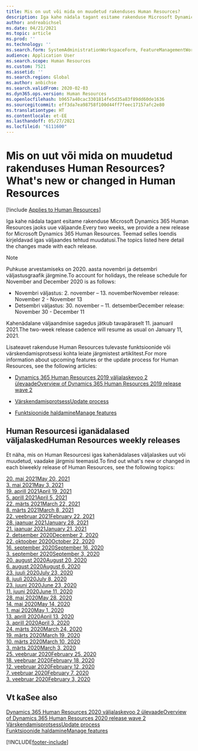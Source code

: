 ```yaml
---
title: Mis on uut või mida on muudetud rakenduses Human Resources?
description: Iga kahe nädala tagant esitame rakenduse Microsoft Dynamics 365 Human Resources jaoks uue väljaande. Teemad selles loendis kirjeldavad iga nädal tehtud muudatusi.
author: andreabichsel
ms.date: 04/21/2021
ms.topic: article
ms.prod: ''
ms.technology: ''
ms.search.form: SystemAdministrationWorkspaceForm, FeatureManagementWorkspace
audience: Application User
ms.search.scope: Human Resources
ms.custom: 7521
ms.assetid: ''
ms.search.region: Global
ms.author: anbichse
ms.search.validFrom: 2020-02-03
ms.dyn365.ops.version: Human Resources
ms.openlocfilehash: b9657a40cac3301814fe5d35a83f89dd60de1636
ms.sourcegitcommit: eff3da7ea98758f100d44ff7feec17157afc2e80
ms.translationtype: HT
ms.contentlocale: et-EE
ms.lasthandoff: 05/27/2021
ms.locfileid: "6111600"
---
```

# <a name="whats-new-or-changed-in-human-resources"></a><span data-ttu-id="d2c84-104">Mis on uut või mida on muudetud rakenduses Human Resources?</span><span class="sxs-lookup"><span data-stu-id="d2c84-104">What's new or changed in Human Resources</span></span>

[!include [Applies to Human Resources](../includes/applies-to-hr.md)]

<span data-ttu-id="d2c84-105">Iga kahe nädala tagant esitame rakenduse Microsoft Dynamics 365 Human Resources jaoks uue väljaande.</span><span class="sxs-lookup"><span data-stu-id="d2c84-105">Every two weeks, we provide a new release for Microsoft Dynamics 365 Human Resources.</span></span> <span data-ttu-id="d2c84-106">Teemad selles loendis kirjeldavad igas väljaandes tehtud muudatusi.</span><span class="sxs-lookup"><span data-stu-id="d2c84-106">The topics listed here detail the changes made with each release.</span></span>

>[!NOTE]
><span data-ttu-id="d2c84-107">Puhkuse arvestamiseks on 2020. aasta novembri ja detsembri väljastusgraafik järgmine.</span><span class="sxs-lookup"><span data-stu-id="d2c84-107">To account for holidays, the release schedule for November and December 2020 is as follows:</span></span>
>
>- <span data-ttu-id="d2c84-108">Novembri väljastus: 2. november – 13. november</span><span class="sxs-lookup"><span data-stu-id="d2c84-108">November release: November 2 - November 13</span></span>
>- <span data-ttu-id="d2c84-109">Detsembri väljastus: 30. november – 11. detsember</span><span class="sxs-lookup"><span data-stu-id="d2c84-109">December release: November 30 - December 11</span></span>
> 
><span data-ttu-id="d2c84-110">Kahenädalane väljaandmise sagedus jätkub tavapäraselt 11. jaanuaril 2021.</span><span class="sxs-lookup"><span data-stu-id="d2c84-110">The two-week release cadence will resume as usual on January 11, 2021.</span></span>

<span data-ttu-id="d2c84-111">Lisateavet rakenduse Human Resources tulevaste funktsioonide või värskendamisprotsessi kohta leiate järgmistest artiklitest.</span><span class="sxs-lookup"><span data-stu-id="d2c84-111">For more information about upcoming features or the update process for Human Resources, see the following articles:</span></span> 

- [<span data-ttu-id="d2c84-112">Dynamics 365 Human Resources 2019 väljalaskevoo 2 ülevaade</span><span class="sxs-lookup"><span data-stu-id="d2c84-112">Overview of Dynamics 365 Human Resources 2019 release wave 2</span></span>](/dynamics365-release-plan/2019wave2/dynamics365-human-resources/)

- [<span data-ttu-id="d2c84-113">Värskendamisprotsess</span><span class="sxs-lookup"><span data-stu-id="d2c84-113">Update process</span></span>](hr-admin-setup-update-process.md)

- [<span data-ttu-id="d2c84-114">Funktsioonide haldamine</span><span class="sxs-lookup"><span data-stu-id="d2c84-114">Manage features</span></span>](hr-admin-manage-features.md)

## <a name="human-resources-weekly-releases"></a><span data-ttu-id="d2c84-115">Human Resourcesi iganädalased väljalasked</span><span class="sxs-lookup"><span data-stu-id="d2c84-115">Human Resources weekly releases</span></span>

<span data-ttu-id="d2c84-116">Et näha, mis on Human Resourcesi igas kahenädalases väljalaskes uut või muudetud, vaadake järgmisi teemasid.</span><span class="sxs-lookup"><span data-stu-id="d2c84-116">To find out what's new or changed in each biweekly release of Human Resources, see the following topics:</span></span>

[<span data-ttu-id="d2c84-117">20. mai 2021</span><span class="sxs-lookup"><span data-stu-id="d2c84-117">May 20, 2021</span></span>](hr-whats-new-2021-05-20.md)</br>
[<span data-ttu-id="d2c84-118">3. mai 2021</span><span class="sxs-lookup"><span data-stu-id="d2c84-118">May 3, 2021</span></span>](hr-whats-new-2021-05-03.md)</br>
[<span data-ttu-id="d2c84-119">19. aprill 2021</span><span class="sxs-lookup"><span data-stu-id="d2c84-119">April 19, 2021</span></span>](hr-whats-new-2021-04-19.md)</br>
[<span data-ttu-id="d2c84-120">5. aprill 2021</span><span class="sxs-lookup"><span data-stu-id="d2c84-120">April 5, 2021</span></span>](hr-whats-new-2021-04-05.md)</br>
[<span data-ttu-id="d2c84-121">22. märts 2021</span><span class="sxs-lookup"><span data-stu-id="d2c84-121">March 22, 2021</span></span>](hr-whats-new-2021-03-22.md)</br>
[<span data-ttu-id="d2c84-122">8. märts 2021</span><span class="sxs-lookup"><span data-stu-id="d2c84-122">March 8, 2021</span></span>](hr-whats-new-2021-03-08.md)</br>
[<span data-ttu-id="d2c84-123">22. veebruar 2021</span><span class="sxs-lookup"><span data-stu-id="d2c84-123">February 22, 2021</span></span>](hr-whats-new-2021-02-22.md)</br>
[<span data-ttu-id="d2c84-124">28. jaanuar 2021</span><span class="sxs-lookup"><span data-stu-id="d2c84-124">January 28, 2021</span></span>](hr-whats-new-2021-01-28.md)</br>
[<span data-ttu-id="d2c84-125">21. jaanuar 2021</span><span class="sxs-lookup"><span data-stu-id="d2c84-125">January 21, 2021</span></span>](hr-whats-new-2021-01-21.md)</br>
[<span data-ttu-id="d2c84-126">2. detsember 2020</span><span class="sxs-lookup"><span data-stu-id="d2c84-126">December 2, 2020</span></span>](hr-whats-new-2020-12-02.md)</br>
[<span data-ttu-id="d2c84-127">22. oktoober 2020</span><span class="sxs-lookup"><span data-stu-id="d2c84-127">October 22, 2020</span></span>](hr-whats-new-2020-10-22.md)</br>
[<span data-ttu-id="d2c84-128">16. september 2020</span><span class="sxs-lookup"><span data-stu-id="d2c84-128">September 16, 2020</span></span>](hr-whats-new-2020-09-16.md)</br>
[<span data-ttu-id="d2c84-129">3. september 2020</span><span class="sxs-lookup"><span data-stu-id="d2c84-129">September 3, 2020</span></span>](hr-whats-new-2020-09-03.md)</br>
[<span data-ttu-id="d2c84-130">20. august 2020</span><span class="sxs-lookup"><span data-stu-id="d2c84-130">August 20, 2020</span></span>](hr-whats-new-2020-08-20.md)</br>
[<span data-ttu-id="d2c84-131">6. august 2020</span><span class="sxs-lookup"><span data-stu-id="d2c84-131">August 6, 2020</span></span>](hr-whats-new-2020-08-06.md)</br>
[<span data-ttu-id="d2c84-132">23. juuli 2020</span><span class="sxs-lookup"><span data-stu-id="d2c84-132">July 23, 2020</span></span>](hr-whats-new-2020-07-23.md)</br>
[<span data-ttu-id="d2c84-133">8. juuli 2020</span><span class="sxs-lookup"><span data-stu-id="d2c84-133">July 8, 2020</span></span>](hr-whats-new-2020-07-08.md)</br>
[<span data-ttu-id="d2c84-134">23. juuni 2020</span><span class="sxs-lookup"><span data-stu-id="d2c84-134">June 23, 2020</span></span>](hr-whats-new-2020-06-23.md)</br>
[<span data-ttu-id="d2c84-135">11. juuni 2020</span><span class="sxs-lookup"><span data-stu-id="d2c84-135">June 11, 2020</span></span>](hr-whats-new-2020-06-11.md)</br>
[<span data-ttu-id="d2c84-136">28. mai 2020</span><span class="sxs-lookup"><span data-stu-id="d2c84-136">May 28, 2020</span></span>](hr-whats-new-2020-05-28.md)</br>
[<span data-ttu-id="d2c84-137">14. mai 2020</span><span class="sxs-lookup"><span data-stu-id="d2c84-137">May 14, 2020</span></span>](hr-whats-new-2020-05-14.md)</br>
[<span data-ttu-id="d2c84-138">1. mai 2020</span><span class="sxs-lookup"><span data-stu-id="d2c84-138">May 1, 2020</span></span>](hr-whats-new-2020-05-01.md)</br>
[<span data-ttu-id="d2c84-139">13. aprill 2020</span><span class="sxs-lookup"><span data-stu-id="d2c84-139">April 13, 2020</span></span>](hr-whats-new-2020-04-13.md)</br>
[<span data-ttu-id="d2c84-140">3. aprill 2020</span><span class="sxs-lookup"><span data-stu-id="d2c84-140">April 3, 2020</span></span>](hr-whats-new-2020-04-03.md)</br>
[<span data-ttu-id="d2c84-141">24. märts 2020</span><span class="sxs-lookup"><span data-stu-id="d2c84-141">March 24, 2020</span></span>](hr-whats-new-2020-03-24.md)</br>
[<span data-ttu-id="d2c84-142">19. märts 2020</span><span class="sxs-lookup"><span data-stu-id="d2c84-142">March 19, 2020</span></span>](hr-whats-new-2020-03-19.md)</br>
[<span data-ttu-id="d2c84-143">10. märts 2020</span><span class="sxs-lookup"><span data-stu-id="d2c84-143">March 10, 2020</span></span>](hr-whats-new-2020-03-10.md)</br>
[<span data-ttu-id="d2c84-144">3. märts 2020</span><span class="sxs-lookup"><span data-stu-id="d2c84-144">March 3, 2020</span></span>](hr-whats-new-2020-03-03.md)</br>
[<span data-ttu-id="d2c84-145">25. veebruar 2020</span><span class="sxs-lookup"><span data-stu-id="d2c84-145">February 25, 2020</span></span>](hr-whats-new-2020-02-25.md)</br>
[<span data-ttu-id="d2c84-146">18. veebruar 2020</span><span class="sxs-lookup"><span data-stu-id="d2c84-146">February 18, 2020</span></span>](hr-whats-new-2020-02-18.md)</br>
[<span data-ttu-id="d2c84-147">12. veebruar 2020</span><span class="sxs-lookup"><span data-stu-id="d2c84-147">February 12, 2020</span></span>](hr-whats-new-2020-02-12.md)</br>
[<span data-ttu-id="d2c84-148">7. veebruar 2020</span><span class="sxs-lookup"><span data-stu-id="d2c84-148">February 7, 2020</span></span>](hr-whats-new-2020-02-07.md)</br>
[<span data-ttu-id="d2c84-149">3. veebruar 2020</span><span class="sxs-lookup"><span data-stu-id="d2c84-149">February 3, 2020</span></span>](hr-whats-new-2020-02-03.md)

## <a name="see-also"></a><span data-ttu-id="d2c84-150">Vt ka</span><span class="sxs-lookup"><span data-stu-id="d2c84-150">See also</span></span>

[<span data-ttu-id="d2c84-151">Dynamics 365 Human Resources 2020 väljalaskevoo 2 ülevaade</span><span class="sxs-lookup"><span data-stu-id="d2c84-151">Overview of Dynamics 365 Human Resources 2020 release wave 2</span></span>](/dynamics365-release-plan/2020wave2/human-resources/dynamics365-human-resources/)</br>
[<span data-ttu-id="d2c84-152">Värskendamisprotsess</span><span class="sxs-lookup"><span data-stu-id="d2c84-152">Update process</span></span>](hr-admin-setup-update-process.md)</br>
[<span data-ttu-id="d2c84-153">Funktsioonide haldamine</span><span class="sxs-lookup"><span data-stu-id="d2c84-153">Manage features</span></span>](hr-admin-manage-features.md)


[!INCLUDE[footer-include](../includes/footer-banner.md)]
